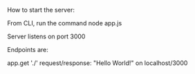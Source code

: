  

How to start the server:

From CLI, run the command node app.js

Server listens on port 3000

Endpoints are:

app.get './' request/response: "Hello World!" on localhost/3000



